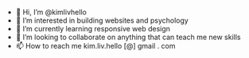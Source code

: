 - 👋 Hi, I’m @kimlivhello
- 👀 I’m interested in building websites and psychology
- 🌱 I’m currently learning responsive web design
- 💞️ I’m looking to collaborate on anything that can teach me new skills
- 📫 How to reach me kim.liv.hello [@] gmail . com

